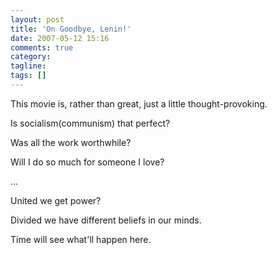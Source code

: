 ```yaml
---
layout: post
title: 'On Goodbye, Lenin!'
date: 2007-05-12 15:16
comments: true
category: 
tagline: 
tags: []
---
```

    

This movie is, rather than great, just a little thought-provoking.  
  
Is socialism(communism) that perfect?  

Was all the work worthwhile?  

Will I do so much for someone I love?  

...  
  
United we get power?  

Divided we have different beliefs in our minds.  
  
Time will see what'll happen here.  

